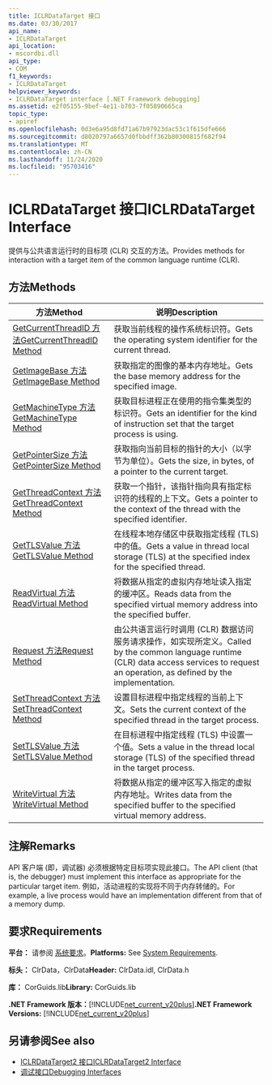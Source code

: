 ```yaml
---
title: ICLRDataTarget 接口
ms.date: 03/30/2017
api_name:
- ICLRDataTarget
api_location:
- mscordbi.dll
api_type:
- COM
f1_keywords:
- ICLRDataTarget
helpviewer_keywords:
- ICLRDataTarget interface [.NET Framework debugging]
ms.assetid: e2f05155-9bef-4e11-b703-7f05890665ca
topic_type:
- apiref
ms.openlocfilehash: 0d3e6a95d8fd71a67b97923dac53c1f615dfe666
ms.sourcegitcommit: d8020797a6657d0fbbdff362b80300815f682f94
ms.translationtype: MT
ms.contentlocale: zh-CN
ms.lasthandoff: 11/24/2020
ms.locfileid: "95703416"
---
```

# <a name="iclrdatatarget-interface"></a><span data-ttu-id="5d426-102">ICLRDataTarget 接口</span><span class="sxs-lookup"><span data-stu-id="5d426-102">ICLRDataTarget Interface</span></span>

<span data-ttu-id="5d426-103">提供与公共语言运行时的目标项 (CLR) 交互的方法。</span><span class="sxs-lookup"><span data-stu-id="5d426-103">Provides methods for interaction with a target item of the common language runtime (CLR).</span></span>  
  
## <a name="methods"></a><span data-ttu-id="5d426-104">方法</span><span class="sxs-lookup"><span data-stu-id="5d426-104">Methods</span></span>  
  
|<span data-ttu-id="5d426-105">方法</span><span class="sxs-lookup"><span data-stu-id="5d426-105">Method</span></span>|<span data-ttu-id="5d426-106">说明</span><span class="sxs-lookup"><span data-stu-id="5d426-106">Description</span></span>|  
|------------|-----------------|  
|[<span data-ttu-id="5d426-107">GetCurrentThreadID 方法</span><span class="sxs-lookup"><span data-stu-id="5d426-107">GetCurrentThreadID Method</span></span>](iclrdatatarget-getcurrentthreadid-method.md)|<span data-ttu-id="5d426-108">获取当前线程的操作系统标识符。</span><span class="sxs-lookup"><span data-stu-id="5d426-108">Gets the operating system identifier for the current thread.</span></span>|  
|[<span data-ttu-id="5d426-109">GetImageBase 方法</span><span class="sxs-lookup"><span data-stu-id="5d426-109">GetImageBase Method</span></span>](iclrdatatarget-getimagebase-method.md)|<span data-ttu-id="5d426-110">获取指定的图像的基本内存地址。</span><span class="sxs-lookup"><span data-stu-id="5d426-110">Gets the base memory address for the specified image.</span></span>|  
|[<span data-ttu-id="5d426-111">GetMachineType 方法</span><span class="sxs-lookup"><span data-stu-id="5d426-111">GetMachineType Method</span></span>](iclrdatatarget-getmachinetype-method.md)|<span data-ttu-id="5d426-112">获取目标进程正在使用的指令集类型的标识符。</span><span class="sxs-lookup"><span data-stu-id="5d426-112">Gets an identifier for the kind of instruction set that the target process is using.</span></span>|  
|[<span data-ttu-id="5d426-113">GetPointerSize 方法</span><span class="sxs-lookup"><span data-stu-id="5d426-113">GetPointerSize Method</span></span>](iclrdatatarget-getpointersize-method.md)|<span data-ttu-id="5d426-114">获取指向当前目标的指针的大小（以字节为单位）。</span><span class="sxs-lookup"><span data-stu-id="5d426-114">Gets the size, in bytes, of a pointer to the current target.</span></span>|  
|[<span data-ttu-id="5d426-115">GetThreadContext 方法</span><span class="sxs-lookup"><span data-stu-id="5d426-115">GetThreadContext Method</span></span>](iclrdatatarget-getthreadcontext-method.md)|<span data-ttu-id="5d426-116">获取一个指针，该指针指向具有指定标识符的线程的上下文。</span><span class="sxs-lookup"><span data-stu-id="5d426-116">Gets a pointer to the context of the thread with the specified identifier.</span></span>|  
|[<span data-ttu-id="5d426-117">GetTLSValue 方法</span><span class="sxs-lookup"><span data-stu-id="5d426-117">GetTLSValue Method</span></span>](iclrdatatarget-gettlsvalue-method.md)|<span data-ttu-id="5d426-118">在线程本地存储区中获取指定线程 (TLS) 中的值。</span><span class="sxs-lookup"><span data-stu-id="5d426-118">Gets a value in thread local storage (TLS) at the specified index for the specified thread.</span></span>|  
|[<span data-ttu-id="5d426-119">ReadVirtual 方法</span><span class="sxs-lookup"><span data-stu-id="5d426-119">ReadVirtual Method</span></span>](iclrdatatarget-readvirtual-method.md)|<span data-ttu-id="5d426-120">将数据从指定的虚拟内存地址读入指定的缓冲区。</span><span class="sxs-lookup"><span data-stu-id="5d426-120">Reads data from the specified virtual memory address into the specified buffer.</span></span>|  
|[<span data-ttu-id="5d426-121">Request 方法</span><span class="sxs-lookup"><span data-stu-id="5d426-121">Request Method</span></span>](iclrdatatarget-request-method.md)|<span data-ttu-id="5d426-122">由公共语言运行时调用 (CLR) 数据访问服务请求操作，如实现所定义。</span><span class="sxs-lookup"><span data-stu-id="5d426-122">Called by the common language runtime (CLR) data access services to request an operation, as defined by the implementation.</span></span>|  
|[<span data-ttu-id="5d426-123">SetThreadContext 方法</span><span class="sxs-lookup"><span data-stu-id="5d426-123">SetThreadContext Method</span></span>](iclrdatatarget-setthreadcontext-method.md)|<span data-ttu-id="5d426-124">设置目标进程中指定线程的当前上下文。</span><span class="sxs-lookup"><span data-stu-id="5d426-124">Sets the current context of the specified thread in the target process.</span></span>|  
|[<span data-ttu-id="5d426-125">SetTLSValue 方法</span><span class="sxs-lookup"><span data-stu-id="5d426-125">SetTLSValue Method</span></span>](iclrdatatarget-settlsvalue-method.md)|<span data-ttu-id="5d426-126">在目标进程中指定线程 (TLS) 中设置一个值。</span><span class="sxs-lookup"><span data-stu-id="5d426-126">Sets a value in the thread local storage (TLS) of the specified thread in the target process.</span></span>|  
|[<span data-ttu-id="5d426-127">WriteVirtual 方法</span><span class="sxs-lookup"><span data-stu-id="5d426-127">WriteVirtual Method</span></span>](iclrdatatarget-writevirtual-method.md)|<span data-ttu-id="5d426-128">将数据从指定的缓冲区写入指定的虚拟内存地址。</span><span class="sxs-lookup"><span data-stu-id="5d426-128">Writes data from the specified buffer to the specified virtual memory address.</span></span>|  
  
## <a name="remarks"></a><span data-ttu-id="5d426-129">注解</span><span class="sxs-lookup"><span data-stu-id="5d426-129">Remarks</span></span>  

 <span data-ttu-id="5d426-130">API 客户端 (即，调试器) 必须根据特定目标项实现此接口。</span><span class="sxs-lookup"><span data-stu-id="5d426-130">The API client (that is, the debugger) must implement this interface as appropriate for the particular target item.</span></span> <span data-ttu-id="5d426-131">例如，活动进程的实现将不同于内存转储的。</span><span class="sxs-lookup"><span data-stu-id="5d426-131">For example, a live process would have an implementation different from that of a memory dump.</span></span>  
  
## <a name="requirements"></a><span data-ttu-id="5d426-132">要求</span><span class="sxs-lookup"><span data-stu-id="5d426-132">Requirements</span></span>  

 <span data-ttu-id="5d426-133">**平台：** 请参阅 [系统要求](../../get-started/system-requirements.md)。</span><span class="sxs-lookup"><span data-stu-id="5d426-133">**Platforms:** See [System Requirements](../../get-started/system-requirements.md).</span></span>  
  
 <span data-ttu-id="5d426-134">**标头：** ClrData，ClrData</span><span class="sxs-lookup"><span data-stu-id="5d426-134">**Header:** ClrData.idl, ClrData.h</span></span>  
  
 <span data-ttu-id="5d426-135">**库：** CorGuids.lib</span><span class="sxs-lookup"><span data-stu-id="5d426-135">**Library:** CorGuids.lib</span></span>  
  
 <span data-ttu-id="5d426-136">**.NET Framework 版本：**[!INCLUDE[net_current_v20plus](../../../../includes/net-current-v20plus-md.md)]</span><span class="sxs-lookup"><span data-stu-id="5d426-136">**.NET Framework Versions:** [!INCLUDE[net_current_v20plus](../../../../includes/net-current-v20plus-md.md)]</span></span>  
  
## <a name="see-also"></a><span data-ttu-id="5d426-137">另请参阅</span><span class="sxs-lookup"><span data-stu-id="5d426-137">See also</span></span>

- [<span data-ttu-id="5d426-138">ICLRDataTarget2 接口</span><span class="sxs-lookup"><span data-stu-id="5d426-138">ICLRDataTarget2 Interface</span></span>](iclrdatatarget2-interface.md)
- [<span data-ttu-id="5d426-139">调试接口</span><span class="sxs-lookup"><span data-stu-id="5d426-139">Debugging Interfaces</span></span>](debugging-interfaces.md)
